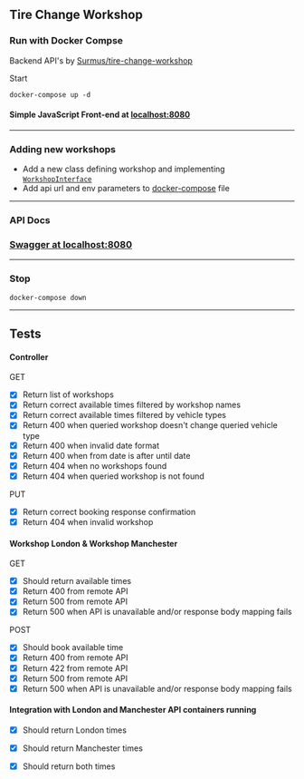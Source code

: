 ## Tire Change Workshop

### Run with Docker Compse

Backend API's by [Surmus/tire-change-workshop](https://github.com/Surmus/tire-change-workshop)

Start
```
docker-compose up -d
```

#### Simple JavaScript Front-end at [localhost:8080](http://localhost:8080)

---

### Adding new workshops

- Add a new class defining workshop and implementing [`WorkshopInterface`](src/main/java/com/karlaru/tcw/workshops/WorkshopInterface.java)
- Add api url and env parameters to [docker-compose](docker-compose.yaml) file

---

### API Docs

### [Swagger at localhost:8080](http://localhost:8080/swagger-ui.html)

---
### Stop
```
docker-compose down
```

---
## Tests

#### Controller

GET
- [X] Return list of workshops
- [X] Return correct available times filtered by workshop names
- [X] Return correct available times filtered by vehicle types
- [X] Return 400 when queried workshop doesn't change queried vehicle type
- [X] Return 400 when invalid date format
- [X] Return 400 when from date is after until date
- [X] Return 404 when no workshops found
- [X] Return 404 when queried workshop is not found

PUT
- [X] Return correct booking response confirmation
- [X] Return 404 when invalid workshop

#### Workshop London & Workshop Manchester
GET
- [X] Should return available times
- [X] Return 400 from remote API
- [X] Return 500 from remote API
- [X] Return 500 when API is unavailable and/or response body mapping fails

POST
- [X] Should book available time
- [X] Return 400 from remote API
- [X] Return 422 from remote API
- [X] Return 500 from remote API
- [X] Return 500 when API is unavailable and/or response body mapping fails

#### Integration with London and Manchester API containers running
- [X] Should return London times
- [X] Should return Manchester times
- [X] Should return both times

